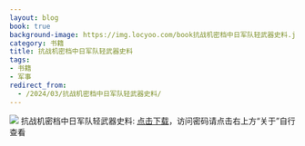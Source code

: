 ```yaml
---
layout: blog
book: true
background-image: https://img.locyoo.com/book抗战机密档中日军队轻武器史料.jpg
category: 书籍
title: 抗战机密档中日军队轻武器史料
tags:
- 书籍
- 军事
redirect_from:
  - /2024/03/抗战机密档中日军队轻武器史料/
---
```

![](https://img.locyoo.com/book抗战机密档中日军队轻武器史料.jpg)
抗战机密档中日军队轻武器史料: <a name = "ref1" href="https://url18.ctfile.com/f/50983618-1380724702-8815af?p=3619">点击下载</a>，访问密码请点击右上方“关于”自行查看